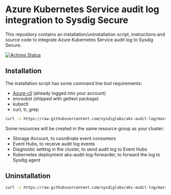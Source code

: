 # Azure Kubernetes Service audit log integration to Sysdig Secure

This repository contains an installation/uninstallation script, instructions and source code to integrate Azure Kubernetes Service audit log to Sysdig Secure.

[![Actions Status](https://github.com/sysdiglabs/aks-audit-log/workflows/CI/badge.svg)](https://github.com/sysdiglabs/aks-audit-log/actions)

## Installation

The installation script has some command line tool requirements:
  * [Azure-cli](https://docs.microsoft.com/en-us/cli/azure/install-azure-cli?view=azure-cli-latest) (already logged into your account)
  * envsubst (shipped with gettext package)
  * kubectl
  * curl, tr, grep

```bash
curl -s https://raw.githubusercontent.com/sysdiglabs/aks-audit-log/master/install-aks-audit-log.sh | bash -s -- YOUR_RESOURCE_GROUP_NAME YOUR_AKS_CLUSTER_NAME
```

Some resources will be created in the same resource group as your cluster:
 * Storage Account, to coordinate event consumers
 * Event Hubs, to receive audit log events
 * Diagnostic setting in the cluster, to send audit log to Event Hubs
 * Kubernetes deployment aks-audit-log-forwarder, to forward the log to Sysdig agent

## Uninstallation

```bash
curl -s https://raw.githubusercontent.com/sysdiglabs/aks-audit-log/master/uninstall-aks-audit-log.sh | bash -s -- YOUR_RESOURCE_GROUP_NAME YOUR_AKS_CLUSTER_NAME
```
